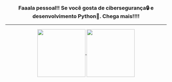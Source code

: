 ### <p align="center">Faaala pessoal!! Se você gosta de cibersegurança🔒 e desenvolvimento Python🐍. Chega mais!!!!</p>
***
<div align="center">
  <a href="https://github.com/BaianoGeek">
    <img height=150 align="center" src="https://github-readme-stats.vercel.app/api?username=BaianoGeek&rank_icon=percentile" />
  </a>
  <a href="https://github.com/BaianoGeek">
    <img height=150 align="center" src="https://github-readme-stats.vercel.app/api/top-langs?username=BaianoGeek&layout=compact&langs_count=8&card_width=320" />
  </a>
<div/>
